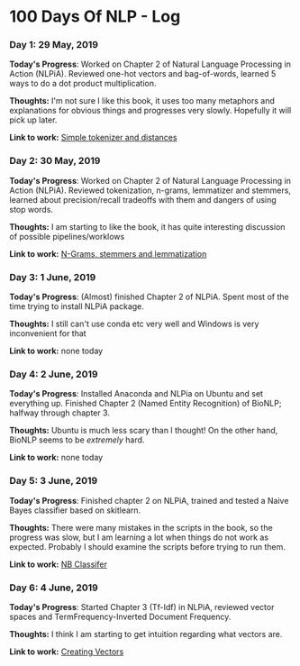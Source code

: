 # 100 Days Of NLP - Log

### Day 1: 29 May, 2019


**Today's Progress**: Worked on Chapter 2 of Natural Language Processing in Action (NLPiA). Reviewed one-hot vectors and bag-of-words, learned 5 ways to do a dot product multiplication.

**Thoughts:** I'm not sure I like this book, it uses too many metaphors and explanations for obvious things and progresses very slowly. Hopefully it will pick up later.

**Link to work:** [Simple tokenizer and distances](https://github.com/nixie1981/100-days-of-NLP/blob/master/Tokenizer.ipynb)


### Day 2: 30 May, 2019


**Today's Progress**: Worked on Chapter 2 of Natural Language Processing in Action (NLPiA). Reviewed tokenization, n-grams, lemmatizer and stemmers, learned about precision/recall tradeoffs with them and dangers of using stop words.

**Thoughts:** I am starting to like the book, it has quite interesting discussion of possible pipelines/worklows

**Link to work:** [N-Grams, stemmers and lemmatization](https://github.com/nixie1981/100-days-of-NLP/blob/master/Tokenizer.ipynb)

### Day 3: 1 June, 2019


**Today's Progress**: (Almost) finished Chapter 2 of NLPiA. Spent most of the time trying to install NLPiA package.

**Thoughts:** I still can't use conda etc very well and Windows is very inconvenient for that

**Link to work:** none today


### Day 4: 2 June, 2019


**Today's Progress**: Installed Anaconda and NLPia on Ubuntu and set everything up. Finished Chapter 2 (Named Entity Recognition) of BioNLP; halfway through chapter 3.

**Thoughts:** Ubuntu is much less scary than I thought! On the other hand, BioNLP seems to be *extremely* hard.

**Link to work:** none today



### Day 5: 3 June, 2019


**Today's Progress**: Finished chapter 2 on NLPiA, trained and tested a Naive Bayes classifier based on skitlearn.

**Thoughts:** There were many mistakes in the scripts in the book, so the progress was slow, but I am learning a lot when things do not work as expected. Probably I should examine the scripts before trying to run them.

**Link to work:** [NB Classifer](https://github.com/nixie1981/100-days-of-NLP/blob/master/NB%20sentiment%20classifier.ipynb)

### Day 6: 4 June, 2019


**Today's Progress**: Started Chapter 3 (Tf-Idf) in NLPiA, reviewed vector spaces and TermFrequency-Inverted Document Frequency.

**Thoughts:** I think I am starting to get intuition regarding what vectors are.

**Link to work:** [Creating Vectors](https://github.com/nixie1981/100-days-of-NLP/blob/master/Vectors.ipynb)

